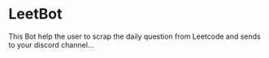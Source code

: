 # LeetBot
This Bot help the user to scrap the daily question from Leetcode and sends to your discord channel...

